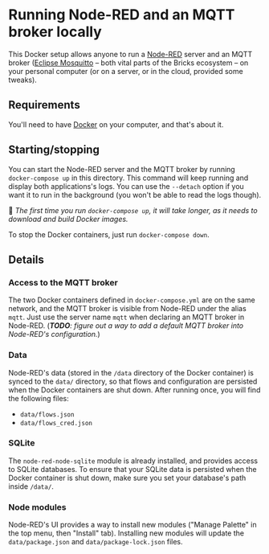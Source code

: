 # Running Node-RED and an MQTT broker locally

This Docker setup allows anyone to run a [Node-RED](https://nodered.org/) server and an MQTT broker ([Eclipse Mosquitto](https://mosquitto.org/) – both vital parts of the Bricks ecosystem – on your personal computer (or on a server, or in the cloud, provided some tweaks).

## Requirements

You'll need to have [Docker](https://www.docker.com/) on your computer, and that's about it.

## Starting/stopping

You can start the Node-RED server and the MQTT broker by running `docker-compose up` in this directory. This command will keep running and display both applications's logs. You can use the `--detach` option if you want it to run in the background (you won't be able to read the logs though).

:memo: _The first time you run `docker-compose up`, it will take longer, as it needs to download and build Docker images._

To stop the Docker containers, just run `docker-compose down`.

## Details

### Access to the MQTT broker

The two Docker containers defined in `docker-compose.yml` are on the same network, and the MQTT broker is visible from Node-RED under the alias `mqtt`. Just use the server name `mqtt` when declaring an MQTT broker in Node-RED. (_**TODO**: figure out a way to add a default MQTT broker into Node-RED's configuration._)

### Data

Node-RED's data (stored in the `/data` directory of the Docker container) is synced to the `data/` directory, so that flows and configuration are persisted when the Docker containers are shut down. After running once, you will find the following files:

- `data/flows.json`
- `data/flows_cred.json`

### SQLite

The `node-red-node-sqlite` module is already installed, and provides access to SQLite databases. To ensure that your SQLite data is persisted when the Docker container is shut down, make sure you set your database's path inside `/data/`.

### Node modules

Node-RED's UI provides a way to install new modules ("Manage Palette" in the top menu, then "Install" tab). Installing new modules will update the `data/package.json` and `data/package-lock.json` files.
